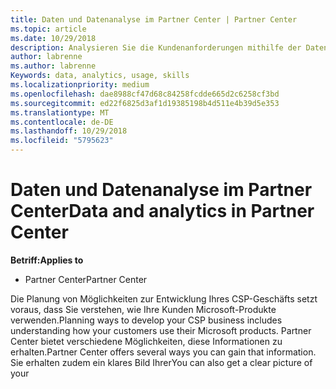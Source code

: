 ```yaml
---
title: Daten und Datenanalyse im Partner Center | Partner Center
ms.topic: article
ms.date: 10/29/2018
description: Analysieren Sie die Kundenanforderungen mithilfe der Datenfunktionen im Partner Center.
author: labrenne
ms.author: labrenne
Keywords: data, analytics, usage, skills
ms.localizationpriority: medium
ms.openlocfilehash: dae8988cf47d68c84258fcdde665d2c6258cf3bd
ms.sourcegitcommit: ed22f6825d3af1d19385198b4d511e4b39d5e353
ms.translationtype: MT
ms.contentlocale: de-DE
ms.lasthandoff: 10/29/2018
ms.locfileid: "5795623"
---
```

# <a name="data-and-analytics-in-partner-center"></a><span data-ttu-id="2f075-103">Daten und Datenanalyse im Partner Center</span><span class="sxs-lookup"><span data-stu-id="2f075-103">Data and analytics in Partner Center</span></span>

**<span data-ttu-id="2f075-104">Betriff:</span><span class="sxs-lookup"><span data-stu-id="2f075-104">Applies to</span></span>**

- <span data-ttu-id="2f075-105">Partner Center</span><span class="sxs-lookup"><span data-stu-id="2f075-105">Partner Center</span></span>

<span data-ttu-id="2f075-106">Die Planung von Möglichkeiten zur Entwicklung Ihres CSP-Geschäfts setzt voraus, dass Sie verstehen, wie Ihre Kunden Microsoft-Produkte verwenden.</span><span class="sxs-lookup"><span data-stu-id="2f075-106">Planning ways to develop your CSP business includes understanding how your customers use their Microsoft products.</span></span> <span data-ttu-id="2f075-107">Partner Center bietet verschiedene Möglichkeiten, diese Informationen zu erhalten.</span><span class="sxs-lookup"><span data-stu-id="2f075-107">Partner Center offers several ways you can gain that information.</span></span> <span data-ttu-id="2f075-108">Sie erhalten zudem ein klares Bild Ihrer</span><span class="sxs-lookup"><span data-stu-id="2f075-108">You can also get a clear picture of your</span></span> 